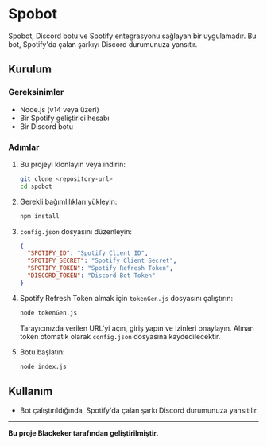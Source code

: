 # Spobot

Spobot, Discord botu ve Spotify entegrasyonu sağlayan bir uygulamadır. Bu bot, Spotify'da çalan şarkıyı Discord durumunuza yansıtır.

## Kurulum

### Gereksinimler
- Node.js (v14 veya üzeri)
- Bir Spotify geliştirici hesabı
- Bir Discord botu

### Adımlar
1. Bu projeyi klonlayın veya indirin:
   ```bash
   git clone <repository-url>
   cd spobot
   ```

2. Gerekli bağımlılıkları yükleyin:
   ```bash
   npm install
   ```

3. `config.json` dosyasını düzenleyin:
   ```json
   {
     "SPOTIFY_ID": "Spotify Client ID",
     "SPOTIFY_SECRET": "Spotify Client Secret",
     "SPOTIFY_TOKEN": "Spotify Refresh Token",
     "DISCORD_TOKEN": "Discord Bot Token"
   }
   ```

4. Spotify Refresh Token almak için `tokenGen.js` dosyasını çalıştırın:
   ```bash
   node tokenGen.js
   ```
   Tarayıcınızda verilen URL'yi açın, giriş yapın ve izinleri onaylayın. Alınan token otomatik olarak `config.json` dosyasına kaydedilecektir.

5. Botu başlatın:
   ```bash
   node index.js
   ```

## Kullanım
- Bot çalıştırıldığında, Spotify'da çalan şarkı Discord durumunuza yansıtılır.

---

**Bu proje Blackeker tarafından geliştirilmiştir.**